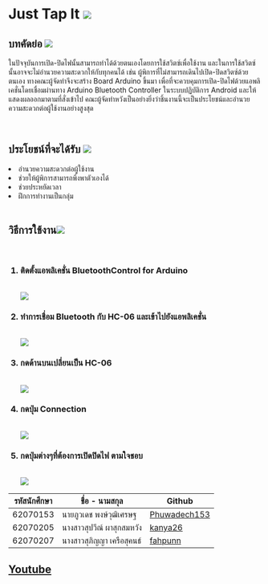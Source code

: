 # Just Tap It <img src="https://i.imgur.com/AOuQ0Rd.png">
<h2>บทคัดย่อ <img src="https://i.imgur.com/PgH6pFY.png"></h2> 
<p> ในปัจจุบันการเปิด-ปิดไฟนั้นสามารถทำได้ด้วยตนเองโดยการใช้สวิตซ์เพื่อใช้งาน และในการใช้สวิตซ์นั้นอาจจะไม่อำนวยความสะดวกให้กับทุกคนได้ เช่น ผู้พิการที่ไม่สามารถเดินไปเปิด-ปิดสวิตซ์ด้วยตนเอง ทางคณะผู้จัดทำจึงจะสร้าง Board Arduino ขึ้นมา เพื่อที่จะควบคุมการเปิด-ปิดไฟด้วยแอพลิเคชั่นโดยเชื่อมผ่านทาง Arduino Bluetooth Controller ในระบบปฏิบัติการ Android  และให้แสดงผลออกมาตามที่สั่งเข้าไป คณะผู้จัดทำหวังเป็นอย่างยิ่งว่าชิ้นงานนี้จะเป็นประโยชน์และอำนวยความสะดวกต่อผู้ใช้งานอย่างสูงสุด</p>
<br>
<h2>ประโยชน์ที่จะได้รับ <img src="https://i.imgur.com/HeB4eZZ.png"></h2> 
<p>
 <li>อำนวยความสะดวกต่อผู้ใช้งาน</li>
 <li>ช่วยให้ผู้พิการสามารถพึ่งพาตัวเองได้</li>
 <li>ช่วยประหยัดเวลา</li>
 <li>ฝึกการทำงานเป็นกลุ่ม</li>
<br>
</p>
<h2>วิธีการใช้งาน<img src="https://i.imgur.com/ETCA24Z.png"></h2> 
<ol>
 <br>
<h3><li>ติดตั้งแอพลิเคชั่น BluetoothControl for Arduino</li></h3>
<br><img src="https://i.imgur.com/d7rmeM4.png"><br>
<h3><li>ทำการเชื่อม Bluetooth กับ HC-06 และเข้าไปยังแอพลิเคชั่น</li></h3>
<br><img src="https://i.imgur.com/IVmLu90.png"><br>
<h3><li>กดด้านบนเปลี่ยนเป็น HC-06 </li></h3>
<br><img src="https://i.imgur.com/4RDiwPO.png"><br>
<h3><li>กดปุ่ม Connection </li></h3>
<br><img src="https://i.imgur.com/VC9oBFm.png"><br>
<h3><li>กดปุ่มต่างๆที่ต้องการเปิดปิดไฟ ตามใจชอบ</li></h3>
<br><img src="https://i.imgur.com/dSGHQWP.png"><br>
</ol> 

รหัสนักศึกษา  | ชื่อ - นามสกุล  |  Github | 
----- | ----- | ----- |
62070153 | นายภูวเดช พงษ์วุฒิเศรษฐ | [Phuwadech153](https://github.com/Phuwadech153) |
62070205| นางสาวสุปวีณ์ ผาสุกสมหวัง | [kanya26](https://github.com/bambam4334) |
62070207 | นางสาวสุภิญญา เครือสุคนธ์ | [fahpunn](https://github.com/aynipus) |

<h2><a href ="https://www.youtube.com/watch?v=_f1pt2pwZDs&t=2s"> Youtube </a>
</h2>








